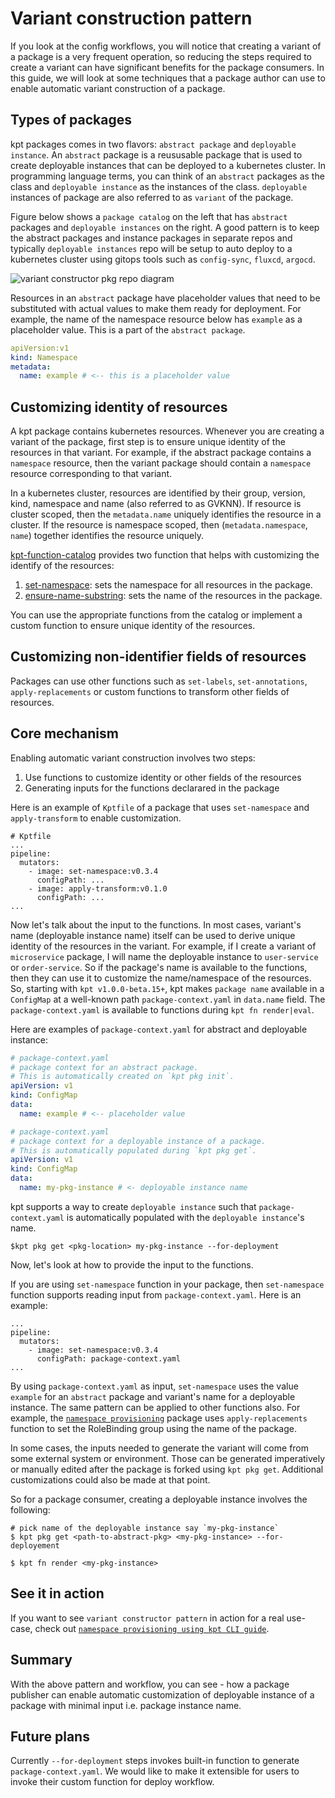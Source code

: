 # Variant construction pattern

If you look at the config workflows, you will notice that creating a variant
of a package is a very frequent operation, so reducing the steps
required to create a variant can have significant benefits for the
package consumers. In this guide, we will look at some techniques
that a package author can use to enable automatic variant construction of a package.

## Types of packages

kpt packages comes in two flavors:  `abstract package` and
`deployable instance`. An `abstract` package is a reususable package that
is used to create deployable instances that can be deployed to a
kubernetes cluster. In programming language terms, you can think of an `abstract`
packages as the class and `deployable instance` as the instances of the class.
`deployable` instances of package are also referred to as `variant` of the package.

Figure below shows a `package catalog` on the left that has `abstract` packages
and `deployable instances` on the right. A good pattern is to keep the abstract
packages and instance packages in separate repos and typically
`deployable instances` repo will be setup to auto deploy to a kubernetes cluster
using gitops tools such as `config-sync`, `fluxcd`, `argocd`.

![variant constructor pkg repo diagram](/static/images/variant-constructor-pkg-repo-diagram.png)

Resources in an `abstract` package have placeholder values that need to be
substituted with actual values to make them ready for deployment.
For example, the name of the namespace resource below has `example` as a placeholder
value. This is a part of the `abstract package`.

```yaml
apiVersion:v1
kind: Namespace
metadata:
  name: example # <-- this is a placeholder value
```

## Customizing identity of resources

A kpt package contains kubernetes resources. Whenever you are creating a
variant of the package, first step is to ensure unique identity of the
resources in that variant. For example, if the abstract package contains a
`namespace` resource, then the variant package should contain a `namespace` resource
corresponding to that variant.

In a kubernetes cluster, resources are identified by their group, version, kind,
namespace and name (also referred to as GVKNN). If resource is cluster scoped,
then the `metadata.name` uniquely identifies the resource in a cluster. If the resource
is namespace scoped, then (`metadata.namespace`, `name`) together identifies the
resource uniquely.

[kpt-function-catalog](https://catalog.kpt.dev) provides two function that helps
with customizing the identify of the resources:

1. [set-namespace](https://catalog.kpt.dev/set-namespace/v0.3/): sets the
   namespace for all resources in the package.
2. [ensure-name-substring](https://catalog.kpt.dev/ensure-name-substring/v0.2/):
   sets the name of the resources in the package.

You can use the appropriate functions from the catalog or implement a custom
function to ensure unique identity of the resources.

## Customizing non-identifier fields of resources

Packages can use other functions such as `set-labels`, `set-annotations`, `apply-replacements`
or custom functions to transform other fields of resources.

## Core mechanism

Enabling automatic variant construction involves two steps:

1. Use functions to customize identity or other fields of the resources
2. Generating inputs for the functions declarared in the package

Here is an example of `Kptfile` of a package that uses `set-namespace` and `apply-transform`
to enable customization.

```Kptfile
# Kptfile
...
pipeline:
  mutators:
    - image: set-namespace:v0.3.4
      configPath: ...
    - image: apply-transform:v0.1.0
      configPath: ...
...
```

Now let's talk about the input to the functions. In most cases, variant's name
(deployable instance name) itself can be used to derive unique identity
of the resources in the variant. For example, if I create a variant of
`microservice` package, I will name the deployable instance to
`user-service` or `order-service`. So if the package's name is available to the
functions, then they can use it to customize the name/namespace of the resources.
So, starting with `kpt v1.0.0-beta.15+`, kpt makes `package name` available
in a `ConfigMap` at a well-known path `package-context.yaml` in `data.name` field.
The `package-context.yaml` is available to functions during `kpt fn render|eval`.

Here are examples of `package-context.yaml` for abstract and deployable instance:

```yaml
# package-context.yaml
# package context for an abstract package.
# This is automatically created on `kpt pkg init`.
apiVersion: v1
kind: ConfigMap
data:
  name: example # <-- placeholder value
```

```yaml
# package-context.yaml
# package context for a deployable instance of a package.
# This is automatically populated during `kpt pkg get`.
apiVersion: v1
kind: ConfigMap
data:
  name: my-pkg-instance # <- deployable instance name
```

kpt supports a way to create `deployable instance` such that `package-context.yaml`
is automatically populated with the `deployable instance`'s name.

```shell
$kpt pkg get <pkg-location> my-pkg-instance --for-deployment
```

Now, let's look at how to provide the input to the functions.

If you are using `set-namespace` function in your package, then
`set-namespace` function supports reading input from `package-context.yaml`.
Here is an example:

```Kptfile
...
pipeline:
  mutators:
    - image: set-namespace:v0.3.4
      configPath: package-context.yaml
...
```

By using `package-context.yaml` as input, `set-namespace` uses the value `example`
for an `abstract` package and variant's name for a deployable instance. The
same pattern can be applied to other functions also. For example, the
[`namespace provisioning`](https://github.com/GoogleContainerTools/kpt-samples/tree/main/basens)
package uses `apply-replacements` function to set the RoleBinding group
using the name of the package.

In some cases, the inputs needed to generate the variant will come from
some external system or environment. Those can be generated imperatively or
manually edited after the package is forked using `kpt pkg get`. Additional
customizations could also be made at that point.

So for a package consumer, creating a deployable instance involves the following:

```shell
# pick name of the deployable instance say `my-pkg-instance`
$ kpt pkg get <path-to-abstract-pkg> <my-pkg-instance> --for-deployement

$ kpt fn render <my-pkg-instance>

```

## See it in action

If you want to see `variant constructor pattern` in action for a real use-case,
check out [`namespace provisioning using kpt CLI guide`](/guides/namespace-provisioning-cli.md).

## Summary

With the above pattern and workflow, you can see - how a package publisher can
enable automatic customization of deployable instance of a package with minimal
input i.e. package instance name.

## Future plans

Currently `--for-deployment` steps invokes built-in function to generate
`package-context.yaml`. We would like to make it extensible for users to invoke their
custom function for deploy workflow.
